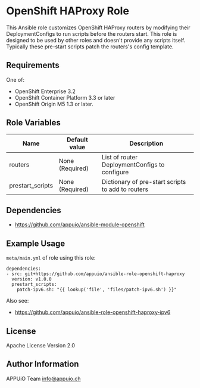 OpenShift HAProxy Role
======================

This Ansible role customizes OpenShift HAProxy routers by modifying their DeploymentConfigs to run scripts before
the routers start. This role is designed to be used by other roles and doesn't provide any scripts itself.
Typically these pre-start scripts patch the routers's config template.

Requirements
------------

One of:

* OpenShift Enterprise 3.2
* OpenShift Container Platform 3.3 or later
* OpenShift Origin M5 1.3 or later.

Role Variables
--------------

| Name             | Default value    | Description                                       |
|------------------|------------------|---------------------------------------------------|
| routers          | None (Required)  | List of router DeploymentConfigs to configure     |
| prestart_scripts | None (Required)  | Dictionary of pre-start scripts to add to routers |

Dependencies
------------

* <https://github.com/appuio/ansible-module-openshift>

Example Usage
-------------

`meta/main.yml` of role using this role:

    dependencies:
    - src: git+https://github.com/appuio/ansible-role-openshift-haproxy
      version: v1.0.0
      prestart_scripts:
        patch-ipv6.sh: "{{ lookup('file', 'files/patch-ipv6.sh') }}"

Also see:

* <https://github.com/appuio/ansible-role-openshift-haproxy-ipv6>

License
-------

Apache License Version 2.0

Author Information
------------------

APPUiO Team <info@appuio.ch>
